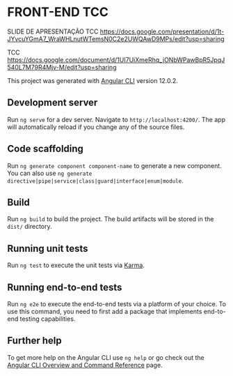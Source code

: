 # FRONT-END TCC

SLIDE DE APRESENTAÇÃO TCC
https://docs.google.com/presentation/d/1t-JYvcuYGmA7_WraWHLnutWTemsN0C2e2UWQAwD9MPs/edit?usp=sharing

TCC
https://docs.google.com/document/d/1UI7UiXmeRhq_jONbWPawBpR5JpqJ540L7M79R4Mjv-M/edit?usp=sharing

This project was generated with [Angular CLI](https://github.com/angular/angular-cli) version 12.0.2.

## Development server

Run `ng serve` for a dev server. Navigate to `http://localhost:4200/`. The app will automatically reload if you change any of the source files.

## Code scaffolding

Run `ng generate component component-name` to generate a new component. You can also use `ng generate directive|pipe|service|class|guard|interface|enum|module`.

## Build

Run `ng build` to build the project. The build artifacts will be stored in the `dist/` directory.

## Running unit tests

Run `ng test` to execute the unit tests via [Karma](https://karma-runner.github.io).

## Running end-to-end tests

Run `ng e2e` to execute the end-to-end tests via a platform of your choice. To use this command, you need to first add a package that implements end-to-end testing capabilities.

## Further help

To get more help on the Angular CLI use `ng help` or go check out the [Angular CLI Overview and Command Reference](https://angular.io/cli) page.
